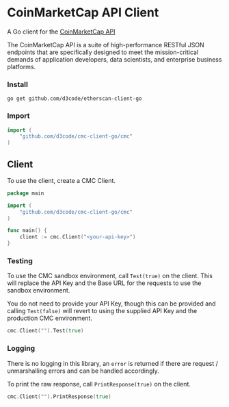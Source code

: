 # CoinMarketCap API Client

A Go client for the [CoinMarketCap API](https://coinmarketcap.com/api/documentation/v1/#section/Quick-Start-Guide)

The CoinMarketCap API is a suite of high-performance RESTful JSON endpoints that are specifically designed to meet the mission-critical demands of application developers, data scientists, and enterprise business platforms.

### Install

```shell
go get github.com/d3code/etherscan-client-go
```

### Import

```go
import (
    "github.com/d3code/cmc-client-go/cmc"
)
```

## Client

To use the client, create a CMC Client.

```go
package main

import (
    "github.com/d3code/cmc-client-go/cmc"
)

func main() {
    client := cmc.Client("<your-api-key>")
}
```

### Testing

To use the CMC sandbox environment, call `Test(true)` on the client. This will replace the API Key and the Base URL for the requests to use the sandbox environment.

You do not need to provide your API Key, though this can be provided and calling `Test(false)` will revert to using the supplied API Key and the production CMC environment.

```go
cmc.Client("").Test(true)
```

### Logging

There is no logging in this library, an `error` is returned if there are request / unmarshalling errors and can be handled accordingly.

To print the raw response, call `PrintResponse(true)` on the client.

```go
cmc.Client("").PrintResponse(true)
```